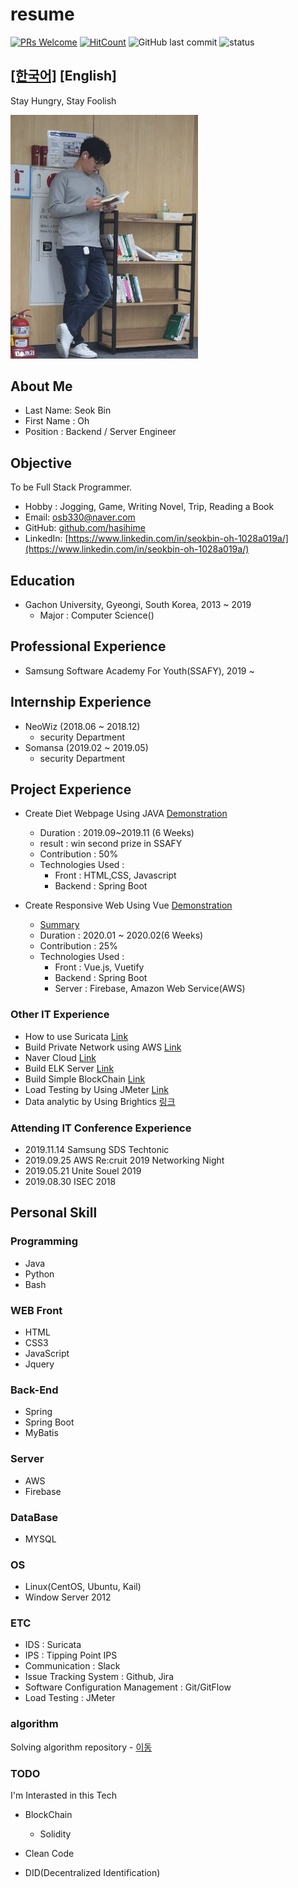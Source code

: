 # resume

[![PRs Welcome](https://img.shields.io/badge/PRs-welcome-brightgreen.svg?style=flat-square)](http://makeapullrequest.com) [![HitCount](http://hits.dwyl.io//hasihime/resume.svg)](http://hits.dwyl.io/hasihime/resume)
![GitHub last commit](https://img.shields.io/github/last-commit/hasihime/resume.svg)
![status](https://img.shields.io/badge/status-offer_welcome%20-brightgreen.svg)

## [[한국어]](./README.md) [English]

Stay Hungry, Stay Foolish

<img src="./img/profile.jpg" width="300">

## About Me 

- Last Name: Seok Bin
- First Name : Oh
- Position : Backend / Server Engineer

## Objective
To be Full Stack Programmer.

- Hobby : Jogging, Game, Writing Novel,  Trip, Reading a Book
- Email: osb330@naver.com
- GitHub: [github.com/hasihime](https://github.com/hasihime)
- LinkedIn: [https://www.linkedin.com/in/seokbin-oh-1028a019a/](https://www.linkedin.com/in/seokbin-oh-1028a019a/)


## Education
- Gachon University, Gyeongi, South Korea, 2013 ~ 2019
  - Major : Computer Science()

## Professional Experience
- Samsung Software Academy For Youth(SSAFY), 2019 ~

## Internship Experience
- NeoWiz (2018.06 ~ 2018.12) 
  - security Department
- Somansa (2019.02 ~ 2019.05)
  - security Department


## Project Experience

- Create Diet Webpage Using JAVA [Demonstration](https://www.youtube.com/watch?v=THgKJ4bbMeI)
  - Duration : 2019.09~2019.11 (6 Weeks)
  - result : win second prize in SSAFY
  - Contribution : 50%
  - Technologies Used : 
    - Front : HTML,CSS, Javascript
    - Backend : Spring Boot

 - Create Responsive Web Using Vue [Demonstration](https://youtu.be/hYZudIsAwec)
   - [Summary](./project/02VueProject/VueProjectDoc.md) 
    - Duration : 2020.01 ~ 2020.02(6 Weeks)
    - Contribution : 25%
    - Technologies Used : 
      - Front : Vue.js, Vuetify 
      - Backend : Spring Boot
      - Server : Firebase, Amazon Web Service(AWS)
 
 
### Other  IT Experience

- How to use Suricata [Link](https://github.com/hasihime/resume/blob/master/project/00.SimpleProject/03_suricata/suricata.md)
- Build Private Network using AWS [Link](https://github.com/hasihime/resume/blob/master/project/00.SimpleProject/01_aws/aws.md)
- Naver Cloud [Link](https://github.com/hasihime/Ncloud)
- Build ELK Server [Link](https://osb330.tistory.com/18?category=789618)
- Build Simple BlockChain [Link](https://github.com/hasihime/resume/blob/master/project/00.SimpleProject/02_Blockchain/readme.md)
- Load Testing by Using JMeter [Link](https://github.com/hasihime/resume/blob/master/project/00.SimpleProject/04_JMeter/Jmeter.md)
- Data analytic by Using Brightics [링크](https://github.com/hasihime/resume/blob/master/project/03.Brightics/Brightics.md)

### Attending IT Conference Experience

- 2019.11.14 Samsung SDS Techtonic 
- 2019.09.25 AWS Re:cruit 2019 Networking Night
- 2019.05.21 Unite Souel 2019
- 2019.08.30 ISEC 2018

## Personal Skill
### Programming
- Java
- Python
- Bash

### WEB	Front	
  - HTML
  - CSS3
  - JavaScript
  - Jquery
  
### Back-End	
  - Spring
  - Spring Boot
  - MyBatis

### Server

- AWS
- Firebase
  
### DataBase
  - MYSQL

### OS

- Linux(CentOS, Ubuntu, Kail)
- Window Server 2012

### ETC

- IDS : Suricata
- IPS : Tipping Point IPS 
- Communication : Slack 
- Issue Tracking System : Github, Jira
- Software Configuration Management : Git/GitFlow
- Load Testing : JMeter

### algorithm

Solving algorithm repository - [이동](https://github.com/hasihime/Algo/blob/master/README.md)


### TODO
I'm Interasted in this Tech
- BlockChain
  - Solidity
- Clean Code 

- DID(Decentralized Identification) 

